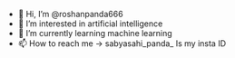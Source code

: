 - 👋 Hi, I’m @roshanpanda666
- 👀 I’m interested in artificial intelligence 
- 🌱 I’m currently learning machine learning 
- 📫 How to reach me -> sabyasahi_panda_
Is my insta ID

<!---
roshanpanda666/roshanpanda666 is a ✨ special ✨ repository because its `README.md` (this file) appears on your GitHub profile.
You can click the Preview link to take a look at your changes.
--->
